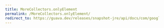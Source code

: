 ```yaml
---
title: MoreCollectors.onlyElement
permalink: /MoreCollectors.onlyElement/
redirect_to: https://guava.dev/releases/snapshot-jre/api/docs/com/google/common/collect/MoreCollectors.html#onlyElement--
---
```

